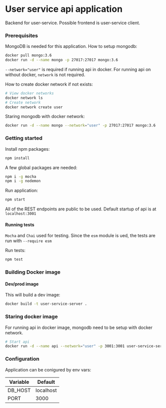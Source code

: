 # User service api application
Backend for user-service. Possible frontend is user-service client.

### Prerequisites
MongoDB is needed for this application.
How to setup mongodb:
```bash
docker pull mongo:3.6
docker run -d --name mongo -p 27017:27017 mongo:3.6
```
`--network="user"` is required if running api in docker. For running api on without docker, `network` is not required.

How to create docker network if not exists:
```bash
# View docker networks
docker network ls
# Create network
docker network create user
```
Staring mongodb with docker network:
```bash
docker run -d --name mongo --network="user" -p 27017:27017 mongo:3.6
```

### Getting started
Install npm packages:
```bash
npm install
```
A few global packages are needed:
```bash
npm i -g mocha
npm i -g nodemon
```

Run application: 
```bash
npm start
```
All of the REST endpoints are public to be used.
Default startup of api is at `localhost:3001`

#### Running tests
`Mocha` and `Chai` used for testing. Since the `esm` module is ued, the tests are run with `--require esm`

Run tests:
```bash
npm test
```

### Building Docker image
#### Dev/prod image
This will build a dev image:
```bash
docker build -t user-service-server .
```

### Staring docker image
For running api in docker image, mongodb need to be setup with docker network. 
```bash
# Start api
docker run -d --name api --network="user" -p 3001:3001 user-service-server:latest
```
### Configuration
Application can be conigured by env vars:

| Variable | Default |
|----------|---------|
| DB_HOST | localhost |
| PORT | 3000 |

